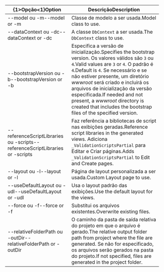 <!-- Options common to Razor Pages and Controller -->
| <span data-ttu-id="3b0fb-101">{1&gt;Opção&lt;1}</span><span class="sxs-lookup"><span data-stu-id="3b0fb-101">Option</span></span>               | <span data-ttu-id="3b0fb-102">Descrição</span><span class="sxs-lookup"><span data-stu-id="3b0fb-102">Description</span></span>|
| ----------------- | ------------ |
| <span data-ttu-id="3b0fb-103">--model ou -m</span><span class="sxs-lookup"><span data-stu-id="3b0fb-103">--model or -m</span></span>  | <span data-ttu-id="3b0fb-104">Classe de modelo a ser usada.</span><span class="sxs-lookup"><span data-stu-id="3b0fb-104">Model class to use.</span></span> |
| <span data-ttu-id="3b0fb-105">--dataContext ou -dc</span><span class="sxs-lookup"><span data-stu-id="3b0fb-105">--dataContext or -dc</span></span>  | <span data-ttu-id="3b0fb-106">A classe `DbContext` a ser usada.</span><span class="sxs-lookup"><span data-stu-id="3b0fb-106">The `DbContext` class to use.</span></span> |
| <span data-ttu-id="3b0fb-107">--bootstrapVersion ou -b</span><span class="sxs-lookup"><span data-stu-id="3b0fb-107">--bootstrapVersion or -b</span></span>  | <span data-ttu-id="3b0fb-108">Especifica a versão de inicialização.</span><span class="sxs-lookup"><span data-stu-id="3b0fb-108">Specifies the bootstrap version.</span></span> <span data-ttu-id="3b0fb-109">Os valores válidos são `3` ou `4`.</span><span class="sxs-lookup"><span data-stu-id="3b0fb-109">Valid values are `3` or `4`.</span></span> <span data-ttu-id="3b0fb-110">O padrão é `4`.</span><span class="sxs-lookup"><span data-stu-id="3b0fb-110">Default is `4`.</span></span> <span data-ttu-id="3b0fb-111">Se necessário e se não estiver presente, um diretório *wwwroot* será criado e incluirá os arquivos de inicialização da versão especificada.</span><span class="sxs-lookup"><span data-stu-id="3b0fb-111">If needed and not present, a *wwwroot* directory is created that includes the bootstrap files of the specified version.</span></span> |
| <span data-ttu-id="3b0fb-112">--referenceScriptLibraries ou -scripts</span><span class="sxs-lookup"><span data-stu-id="3b0fb-112">--referenceScriptLibraries or -scripts</span></span> |  <span data-ttu-id="3b0fb-113">Faz referência a bibliotecas de script nas exibições geradas.</span><span class="sxs-lookup"><span data-stu-id="3b0fb-113">Reference script libraries in the generated views.</span></span> <span data-ttu-id="3b0fb-114">Adiciona `_ValidationScriptsPartial` para Editar e Criar páginas.</span><span class="sxs-lookup"><span data-stu-id="3b0fb-114">Adds `_ValidationScriptsPartial` to Edit and Create pages.</span></span> |
| <span data-ttu-id="3b0fb-115">--layout ou -l</span><span class="sxs-lookup"><span data-stu-id="3b0fb-115">--layout or -l</span></span> | <span data-ttu-id="3b0fb-116">Página de layout personalizada a ser usada.</span><span class="sxs-lookup"><span data-stu-id="3b0fb-116">Custom Layout page to use.</span></span> |
| <span data-ttu-id="3b0fb-117">--useDefaultLayout ou -udl</span><span class="sxs-lookup"><span data-stu-id="3b0fb-117">--useDefaultLayout or -udl</span></span> | <span data-ttu-id="3b0fb-118">Usa o layout padrão das exibições.</span><span class="sxs-lookup"><span data-stu-id="3b0fb-118">Use the default layout for the views.</span></span> |
| <span data-ttu-id="3b0fb-119">--force ou -f</span><span class="sxs-lookup"><span data-stu-id="3b0fb-119">--force or -f</span></span> | <span data-ttu-id="3b0fb-120">Substitui os arquivos existentes.</span><span class="sxs-lookup"><span data-stu-id="3b0fb-120">Overwrite existing files.</span></span> |
| <span data-ttu-id="3b0fb-121">--relativeFolderPath ou -outDir</span><span class="sxs-lookup"><span data-stu-id="3b0fb-121">--relativeFolderPath or -outDir</span></span> | <span data-ttu-id="3b0fb-122">O caminho da pasta de saída relativa do projeto em que o arquivo é gerado.</span><span class="sxs-lookup"><span data-stu-id="3b0fb-122">The relative output folder path from project where the file are generated.</span></span> <span data-ttu-id="3b0fb-123">Se não for especificado, os arquivos serão gerados na pasta do projeto.</span><span class="sxs-lookup"><span data-stu-id="3b0fb-123">If not specified, files are generated in the project folder.</span></span> |